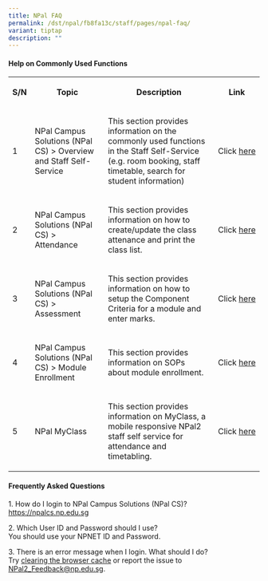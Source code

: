 ```yaml
---
title: NPal FAQ
permalink: /dst/npal/fb8fa13c/staff/pages/npal-faq/
variant: tiptap
description: ""
---
```

<h4><strong>Help on Commonly Used Functions<br></strong></h4>
<table style="minWidth: 100px">
<colgroup>
<col>
<col>
<col>
<col>
</colgroup>
<tbody>
<tr>
<th rowspan="1" colspan="1">
<p><strong>S/N</strong>
</p>
</th>
<th rowspan="1" colspan="1">
<p><strong>​Topic</strong>
</p>
</th>
<th rowspan="1" colspan="1">
<p><strong>​Description</strong>
</p>
</th>
<th rowspan="1" colspan="1">
<p><strong>​​Link</strong>
</p>
</th>
</tr>
<tr>
<td rowspan="1" colspan="1">
<p>​1
<br>
</p>
</td>
<td rowspan="1" colspan="1">
<p>​NPal Campus Solutions (NPal CS) &gt; Overview and Staff Self-Service
<br>
</p>
</td>
<td rowspan="1" colspan="1">
<p>​This section provides information on the commonly used functions in the
Staff Self-Service (e.g. room booking, staff timeta​​ble, search for student
information)
<br>
</p>
</td>
<td rowspan="1" colspan="1">
<p>​Click&nbsp;<a href="https://connectnpedu.sharepoint.com/:b:/r/sites/Helpdesk/Shared%20Documents/ITConNPal/02%20Staff%20Self-Service.pdf?csf=1&amp;web=1&amp;e=wKg6e8" rel="noopener noreferrer nofollow" target="_blank">here</a>
<br>
</p>
</td>
</tr>
<tr>
<td rowspan="1" colspan="1">
<p>​2
<br>
</p>
</td>
<td rowspan="1" colspan="1">
<p>​NPal Campus Solutions (NPal CS) &gt; Attendance​
<br>
</p>
</td>
<td rowspan="1" colspan="1">
<p>​This section provides information on how to create/update the class attenance
and print the class list.
<br>
</p>
</td>
<td rowspan="1" colspan="1">
<p>​Click&nbsp;<a href="https://connectnpedu.sharepoint.com/:b:/r/sites/Helpdesk/Shared%20Documents/ITConNPal/03%20NPal%20CS%20Attendance.pdf?csf=1&amp;web=1&amp;e=5zol2I" rel="noopener noreferrer nofollow" target="_blank">here</a>
<br>
</p>
</td>
</tr>
<tr>
<td rowspan="1" colspan="1">
<p>​3
<br>
</p>
</td>
<td rowspan="1" colspan="1">
<p>​NPal Campus Solutions (NPal CS) &gt; Assessment
<br>
</p>
</td>
<td rowspan="1" colspan="1">
<p>​This section provides information on how to setup the Component Criteria
for a module and enter marks.
<br>
</p>
</td>
<td rowspan="1" colspan="1">
<p>​Click&nbsp;<a href="https://connectnpedu.sharepoint.com/:b:/r/sites/Helpdesk/Shared%20Documents/ITConNPal/04%20NPal%20CS%20Assessment.pdf?csf=1&amp;web=1&amp;e=MptSPx" rel="noopener noreferrer nofollow" target="_blank">here</a>
<br>
</p>
</td>
</tr>
<tr>
<td rowspan="1" colspan="1">
<p>​4</p>
</td>
<td rowspan="1" colspan="1">
<p>​NPal Campus Solutions (NPal CS) &gt; Module Enrollment​</p>
</td>
<td rowspan="1" colspan="1">
<p>​This&nbsp;section provides information on SOPs about&nbsp;module enrollment.</p>
</td>
<td rowspan="1" colspan="1">
<p>​Click&nbsp;<a href="https://mars.np.edu.sg/aa/downloadables/enrol_sp.html" rel="noopener noreferrer nofollow" target="_blank">here</a>
</p>
</td>
</tr>
<tr>
<td rowspan="1" colspan="1">
<p>​5​​
<br>
</p>
</td>
<td rowspan="1" colspan="1">
<p>​NPal MyClass</p>
</td>
<td rowspan="1" colspan="1">
<p>This section provides information on MyClass, a mobile responsive NPal2
staff self service for attendance and timetabling.​
<br>
</p>
</td>
<td rowspan="1" colspan="1">
<p>Click​&nbsp;<a href="https://connectnpedu.sharepoint.com/:b:/r/sites/Helpdesk/Shared%20Documents/ITConNPal/05%20NPal%20MyClass.pdf?csf=1&amp;web=1&amp;e=3C4tqZ" rel="noopener noreferrer nofollow" target="_blank">her​e​</a>
</p>
</td>
</tr>
</tbody>
</table>
<h4><strong>Frequently Asked Questions</strong></h4>
<p>1. How do I login to NPal Campus Solutions (NPal CS)?
<br><a href="https://npweb.np.edu.sg/np/helpdesk/Documents/ITConNPal/02%20Staff%20Self-Service.pdf" rel="noopener noreferrer nofollow" target="_blank">https://npalcs.np.edu.sg<br></a>
</p>
<p>2. Which User ID and Password should I use?
<br>You should use your NPNET ID and Password.
<br>
</p>
<p>3. There is an error message when I login. What should I do?
<br>Try <a href="https://www2.np.edu.sg/dst/npal/fb8fa13c/staff/pages/npal-clearcache/" rel="noopener nofollow" target="_blank">clearing the browser cache</a>&nbsp;or
report the issue to <a href="mailto:NPal2_Feedback@np.edu.sg" rel="noopener nofollow" target="_blank">NPal2_Feedback@np.edu.sg</a>.</p>
<p></p>